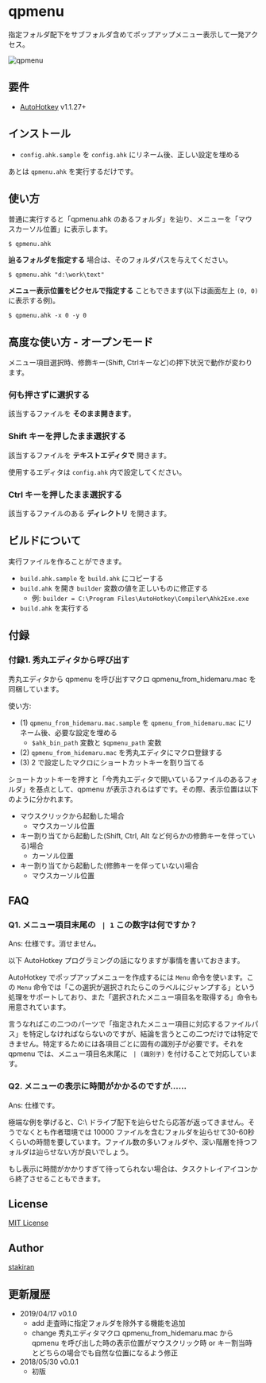# qpmenu
指定フォルダ配下をサブフォルダ含めてポップアップメニュー表示して一発アクセス。

![qpmenu](https://user-images.githubusercontent.com/23325839/40714460-a7fbb08e-643d-11e8-801b-00f9f8f673ed.jpg)

## 要件
- [AutoHotkey](https://autohotkey.com/) v1.1.27+

## インストール
- `config.ahk.sample` を `config.ahk` にリネーム後、正しい設定を埋める

あとは `qpmenu.ahk` を実行するだけです。

## 使い方
普通に実行すると「qpmenu.ahk のあるフォルダ」を辿り、メニューを「マウスカーソル位置」に表示します。

```
$ qpmenu.ahk
```

**辿るフォルダを指定する** 場合は、そのフォルダパスを与えてください。

```
$ qpmenu.ahk "d:\work\text"
```

**メニュー表示位置をピクセルで指定する** こともできます(以下は画面左上 `(0, 0)` に表示する例)。

```
$ qpmenu.ahk -x 0 -y 0
```

## 高度な使い方 - オープンモード
メニュー項目選択時、修飾キー(Shift, Ctrlキーなど)の押下状況で動作が変わります。

### 何も押さずに選択する
該当するファイルを **そのまま開きます**。

### Shift キーを押したまま選択する
該当するファイルを **テキストエディタで** 開きます。

使用するエディタは `config.ahk` 内で設定してください。

### Ctrl キーを押したまま選択する
該当するファイルのある **ディレクトリ** を開きます。

## ビルドについて
実行ファイルを作ることができます。

- `build.ahk.sample` を `build.ahk` にコピーする
- `build.ahk` を開き `builder` 変数の値を正しいものに修正する
  - 例: `builder = C:\Program Files\AutoHotkey\Compiler\Ahk2Exe.exe`
- `build.ahk` を実行する

## 付録

### 付録1. 秀丸エディタから呼び出す
秀丸エディタから qpmenu を呼び出すマクロ qpmenu_from_hidemaru.mac を同梱しています。

使い方:

- (1) `qpmenu_from_hidemaru.mac.sample` を `qpmenu_from_hidemaru.mac` にリネーム後、必要な設定を埋める
  - `$ahk_bin_path` 変数と `$qpmenu_path` 変数
- (2) `qpmenu_from_hidemaru.mac` を秀丸エディタにマクロ登録する
- (3) 2 で設定したマクロにショートカットキーを割り当てる

ショートカットキーを押すと「今秀丸エディタで開いているファイルのあるフォルダ」を基点として、qpmenu が表示されるはずです。その際、表示位置は以下のように分かれます。

- マウスクリックから起動した場合
  - マウスカーソル位置
- キー割り当てから起動した(Shift, Ctrl, Alt など何らかの修飾キーを伴っている)場合
  - カーソル位置
- キー割り当てから起動した(修飾キーを伴っていない)場合
  - マウスカーソル位置

## FAQ

### Q1. メニュー項目末尾の ` | 1` この数字は何ですか？
Ans: 仕様です。消せません。

以下 AutoHotkey プログラミングの話になりますが事情を書いておきます。

AutoHotkey でポップアップメニューを作成するには `Menu` 命令を使います。この `Menu` 命令では「この選択が選択されたらこのラベルにジャンプする」という処理をサポートしており、また「選択されたメニュー項目名を取得する」命令も用意されています。

言うなればこの二つのパーツで「指定されたメニュー項目に対応するファイルパス」を特定しなければならないのですが、結論を言うとこの二つだけでは特定できません。特定するためには各項目ごとに固有の識別子が必要です。それを qpmenu では、メニュー項目名末尾に ` | (識別子)` を付けることで対応しています。

### Q2. メニューの表示に時間がかかるのですが……
Ans: 仕様です。

極端な例を挙げると、C:\ ドライブ配下を辿らせたら応答が返ってきません。そうでなくとも作者環境では 10000 ファイルを含むフォルダを辿らせて30-60秒くらいの時間を要しています。ファイル数の多いフォルダや、深い階層を持つフォルダは辿らせない方が良いでしょう。

もし表示に時間がかかりすぎて待ってられない場合は、タスクトレイアイコンから終了させることもできます。

## License
[MIT License](LICENSE)

## Author
[stakiran](https://github.com/stakiran)

## 更新履歴
- 2019/04/17 v0.1.0
  - add 走査時に指定フォルダを除外する機能を追加
  - change 秀丸エディタマクロ qpmenu_from_hidemaru.mac から qpmenu を呼び出した時の表示位置がマウスクリック時 or キー割当時とどちらの場合でも自然な位置になるよう修正
- 2018/05/30 v0.0.1
  - 初版
